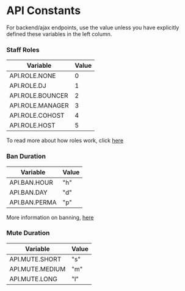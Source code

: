 # API Constants

For backend/ajax endpoints, use the value unless you have explicitly defined these variables in the left column.


### Staff Roles

| Variable | Value |
| -------- | ----- |
| API.ROLE.NONE | 0 |
| API.ROLE.DJ | 1 |
| API.ROLE.BOUNCER | 2 |
| API.ROLE.MANAGER | 3 |
| API.ROLE.COHOST | 4 |
| API.ROLE.HOST | 5 |

To read more about how roles work, click [here](/api/roles.md)


### Ban Duration

| Variable | Value |
| -------- | ----- |
| API.BAN.HOUR | "h" |
| API.BAN.DAY | "d" |
| API.BAN.PERMA | "p" |

More information on banning, [here](/api/bans.md)


### Mute Duration

| Variable | Value | 
| -------- | ----- |
| API.MUTE.SHORT | "s" |
| API.MUTE.MEDIUM | "m" |
| API.MUTE.LONG | "l" |
